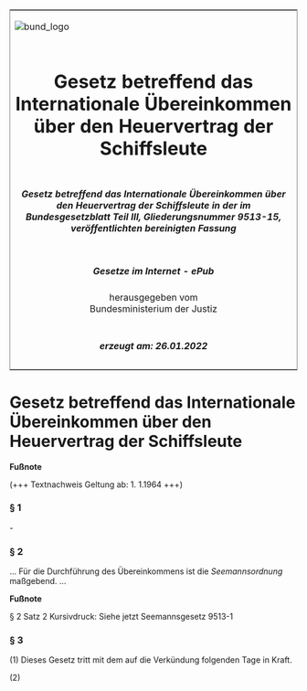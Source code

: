 <span id="DECKBLATT.html"></span>

<table border="0" frame="border" width="100%">

<tr valign="top">

<td align="left">

![bund\_logo](BfJ_2021_Web_de_de.gif)

</td>

<td align="right">

 

</td>

</tr>

<tr align="center" valign="middle">

<td colspan="2">

# Gesetz betreffend das Internationale Übereinkommen über den Heuervertrag der Schiffsleute

</td>

</tr>

<tr align="center" valign="middle">

<td colspan="2">

##### Gesetz betreffend das Internationale Übereinkommen über den Heuervertrag der Schiffsleute in der im Bundesgesetzblatt Teil III, Gliederungsnummer 9513-15, veröffentlichten bereinigten Fassung

</td>

</tr>

<tr align="center" valign="middle">

<td colspan="2">

  
  

##### Gesetze im Internet - ePub  
  
herausgegeben vom  
Bundesministerium der Justiz

</td>

</tr>

<tr align="center" valign="bottom">

<td colspan="2">

  
  

##### erzeugt am: 26.01.2022

</td>

</tr>

</table>

<span id="BJNR209870930.html"></span>

# Gesetz betreffend das Internationale Übereinkommen über den Heuervertrag der Schiffsleute

<div>

  
**Fußnote**

<div class="jnhtml">

<div>

<div class="jurAbsatz">

(+++ Textnachweis Geltung ab: 1. 1.1964 +++)

</div>

</div>

</div>

</div>

<span id="BJNR209870930BJNE000100326.html"></span>

### § 1  

<div>

<div class="jnhtml">

<div>

<div class="jurAbsatz">

\-

</div>

</div>

</div>

</div>

<span id="BJNR209870930BJNE000200326.html"></span>

### § 2  

<div>

<div class="jnhtml">

<div>

<div class="jurAbsatz">

... Für die Durchführung des Übereinkommens ist die
<span style="font-style:italic;">Seemannsordnung</span> maßgebend. ...

</div>

</div>

</div>

</div>

<div>

  
**Fußnote**

<div class="jnhtml">

<div>

<div class="jurAbsatz">

§ 2 Satz 2 Kursivdruck: Siehe jetzt Seemannsgesetz 9513-1

</div>

</div>

</div>

</div>

<span id="BJNR209870930BJNE000300326.html"></span>

### § 3  

<div>

<div class="jnhtml">

<div>

<div class="jurAbsatz">

(1) Dieses Gesetz tritt mit dem auf die Verkündung folgenden Tage in
Kraft.

</div>

<div class="jurAbsatz">

(2)

</div>

</div>

</div>

</div>
